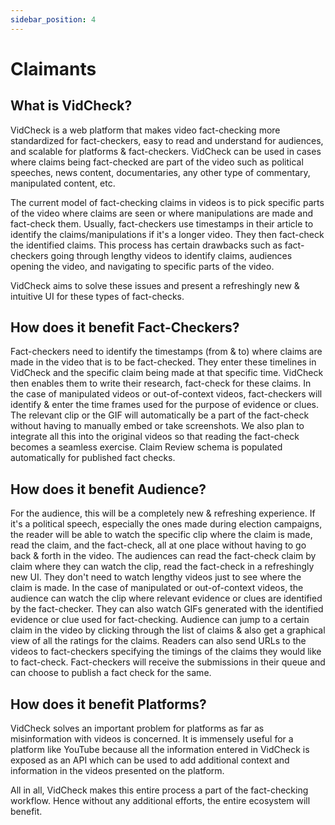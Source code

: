 ```yaml
---
sidebar_position: 4
---
```


# Claimants

## What is VidCheck?

VidCheck is a web platform that makes video fact-checking more standardized for fact-checkers, easy to read and understand for audiences, and scalable for platforms & fact-checkers. VidCheck can be used in cases where claims being fact-checked are part of the video such as political speeches, news content, documentaries, any other type of commentary, manipulated content, etc.

The current model of fact-checking claims in videos is to pick specific parts of the video where claims are seen or where manipulations are made and fact-check them. Usually, fact-checkers use timestamps in their article to identify the claims/manipulations if it's a longer video. They then fact-check the identified claims. This process has certain drawbacks such as fact-checkers going through lengthy videos to identify claims, audiences opening the video, and navigating to specific parts of the video.

VidCheck aims to solve these issues and present a refreshingly new & intuitive UI for these types of fact-checks. 

## How does it benefit Fact-Checkers?

Fact-checkers need to identify the timestamps (from & to) where claims are made in the video that is to be fact-checked. They enter these timelines in VidCheck and the specific claim being made at that specific time. VidCheck then enables them to write their research, fact-check for these claims. In the case of manipulated videos or out-of-context videos, fact-checkers will identify & enter the time frames used for the purpose of evidence or clues. The relevant clip or the GIF will automatically be a part of the fact-check without having to manually embed or take screenshots. We also plan to integrate all this into the original videos so that reading the fact-check becomes a seamless exercise. Claim Review schema is populated automatically for published fact checks.

## How does it benefit Audience?

For the audience, this will be a completely new & refreshing experience. If it's a political speech, especially the ones made during election campaigns, the reader will be able to watch the specific clip where the claim is made, read the claim, and the fact-check, all at one place without having to go back & forth in the video. The audiences can read the fact-check claim by claim where they can watch the clip, read the fact-check in a refreshingly new UI. They don't need to watch lengthy videos just to see where the claim is made. In the case of manipulated or out-of-context videos, the audience can watch the clip where relevant evidence or clues are identified by the fact-checker. They can also watch GIFs generated with the identified evidence or clue used for fact-checking. Audience can jump to a certain claim in the video by clicking through the list of claims & also get a graphical view of all the ratings for the claims. Readers can also send URLs to the videos to fact-checkers specifying the timings of the claims they would like to fact-check. Fact-checkers will receive the submissions in their queue and can choose to publish a fact check for the same.

## How does it benefit Platforms? 

VidCheck solves an important problem for platforms as far as misinformation with videos is concerned. It is immensely useful for a platform like YouTube because all the information entered in VidCheck is exposed as an API which can be used to add additional context and information in the videos presented on the platform.

All in all, VidCheck makes this entire process a part of the fact-checking workflow. Hence without any additional efforts, the entire ecosystem will benefit.
